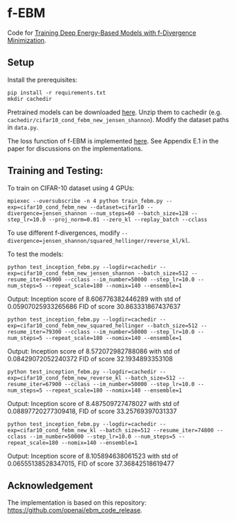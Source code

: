 # f-EBM

Code for [Training Deep Energy-Based Models with f-Divergence Minimization](https://arxiv.org/pdf/2003.03463.pdf).

## Setup
Install the prerequisites:
```
pip install -r requirements.txt
mkdir cachedir
```

Pretrained models can be downloaded [here](https://drive.google.com/file/d/183zXzbIu_cY6r7eb_aQ3glWxHo9Tc1ML/view?usp=sharing). 
Unzip them to cachedir (e.g. `cachedir/cifar10_cond_febm_new_jensen_shannon`). Modify the dataset paths in `data.py`.

The loss function of f-EBM is implemented [here](https://github.com/ermongroup/f-EBM/blob/master/image_generation/train_febm.py#L730-L739). See Appendix E.1 in the paper for discussions on the implementations.

## Training and Testing:

To train on CIFAR-10 dataset using 4 GPUs:
```
mpiexec --oversubscribe -n 4 python train_febm.py --exp=cifar10_cond_febm_new --dataset=cifar10 --divergence=jensen_shannon --num_steps=60 --batch_size=128 --step_lr=10.0 --proj_norm=0.01 --zero_kl --replay_batch --cclass
```
To use different f-divergences, modify `--divergence=jensen_shannon/squared_hellinger/reverse_kl/kl`.

To test the models:
```
python test_inception_febm.py --logdir=cachedir --exp=cifar10_cond_febm_new_jensen_shannon --batch_size=512 --resume_iter=45900 --cclass --im_number=50000 --step_lr=10.0 --num_steps=5 --repeat_scale=180 --nomix=140 --ensemble=1
```
Output: Inception score of 8.606776382446289 with std of 0.05907025933265686 FID of score 30.863331867437637

```
python test_inception_febm.py --logdir=cachedir --exp=cifar10_cond_febm_new_squared_hellinger --batch_size=512 --resume_iter=79300 --cclass --im_number=50000 --step_lr=10.0 --num_steps=5 --repeat_scale=180 --nomix=140 --ensemble=1
```
Output: Inception score of 8.572072982788086 with std of 0.08429072052240372 FID of score 32.1934893353108

```
python test_inception_febm.py --logdir=cachedir --exp=cifar10_cond_febm_new_reverse_kl --batch_size=512 --resume_iter=67900 --cclass --im_number=50000 --step_lr=10.0 --num_steps=5 --repeat_scale=180 --nomix=140 --ensemble=1
```
Output: Inception score of 8.487509727478027 with std of 0.08897720277309418, FID of score 33.25769397031337

```
python test_inception_febm.py --logdir=cachedir --exp=cifar10_cond_febm_new_kl --batch_size=512 --resume_iter=74800 --cclass --im_number=50000 --step_lr=10.0 --num_steps=5 --repeat_scale=180 --nomix=140 --ensemble=1
```
Output: Inception score of 8.105894638061523 with std of 0.06555138528347015, FID of score 37.36842518619477

## Acknowledgement
The implementation is based on this repository: https://github.com/openai/ebm_code_release.